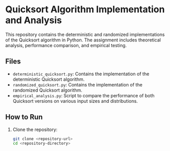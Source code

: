 # Quicksort Algorithm Implementation and Analysis

This repository contains the deterministic and randomized implementations of the Quicksort algorithm in Python. The assignment includes theoretical analysis, performance comparison, and empirical testing.

## Files

- `deterministic_quicksort.py`: Contains the implementation of the deterministic Quicksort algorithm.
- `randomized_quicksort.py`: Contains the implementation of the randomized Quicksort algorithm.
- `empirical_analysis.py`: Script to compare the performance of both Quicksort versions on various input sizes and distributions.

## How to Run

1. Clone the repository:
   ```bash
   git clone <repository-url>
   cd <repository-directory>
